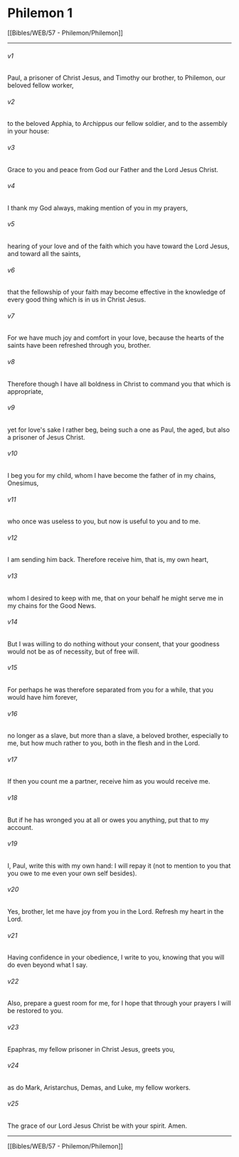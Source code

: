 # Philemon 1

[[Bibles/WEB/57 - Philemon/Philemon]]
***



###### v1 
Paul, a prisoner of Christ Jesus, and Timothy our brother, to Philemon, our beloved fellow worker, 

###### v2 
to the beloved Apphia, to Archippus our fellow soldier, and to the assembly in your house: 

###### v3 
Grace to you and peace from God our Father and the Lord Jesus Christ. 

###### v4 
I thank my God always, making mention of you in my prayers, 

###### v5 
hearing of your love and of the faith which you have toward the Lord Jesus, and toward all the saints, 

###### v6 
that the fellowship of your faith may become effective in the knowledge of every good thing which is in us in Christ Jesus. 

###### v7 
For we have much joy and comfort in your love, because the hearts of the saints have been refreshed through you, brother. 

###### v8 
Therefore though I have all boldness in Christ to command you that which is appropriate, 

###### v9 
yet for love's sake I rather beg, being such a one as Paul, the aged, but also a prisoner of Jesus Christ. 

###### v10 
I beg you for my child, whom I have become the father of in my chains, Onesimus, 

###### v11 
who once was useless to you, but now is useful to you and to me. 

###### v12 
I am sending him back. Therefore receive him, that is, my own heart, 

###### v13 
whom I desired to keep with me, that on your behalf he might serve me in my chains for the Good News. 

###### v14 
But I was willing to do nothing without your consent, that your goodness would not be as of necessity, but of free will. 

###### v15 
For perhaps he was therefore separated from you for a while, that you would have him forever, 

###### v16 
no longer as a slave, but more than a slave, a beloved brother, especially to me, but how much rather to you, both in the flesh and in the Lord. 

###### v17 
If then you count me a partner, receive him as you would receive me. 

###### v18 
But if he has wronged you at all or owes you anything, put that to my account. 

###### v19 
I, Paul, write this with my own hand: I will repay it (not to mention to you that you owe to me even your own self besides). 

###### v20 
Yes, brother, let me have joy from you in the Lord. Refresh my heart in the Lord. 

###### v21 
Having confidence in your obedience, I write to you, knowing that you will do even beyond what I say. 

###### v22 
Also, prepare a guest room for me, for I hope that through your prayers I will be restored to you. 

###### v23 
Epaphras, my fellow prisoner in Christ Jesus, greets you, 

###### v24 
as do Mark, Aristarchus, Demas, and Luke, my fellow workers. 

###### v25 
The grace of our Lord Jesus Christ be with your spirit. Amen.

***
[[Bibles/WEB/57 - Philemon/Philemon]]

